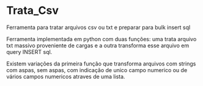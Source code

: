 # Trata_Csv
Ferramenta para tratar arquivos csv ou txt e preparar para bulk insert sql

Ferramenta implementada em python com duas funções: uma trata arquivo txt massivo proveniente de cargas e a outra
transforma esse arquivo em query INSERT sql.

Existem variações da primeira função que transforma arquivos com strings com aspas, sem aspas, com indicação de unico campo 
numerico ou de vários campos numericos atraves de uma lista.
